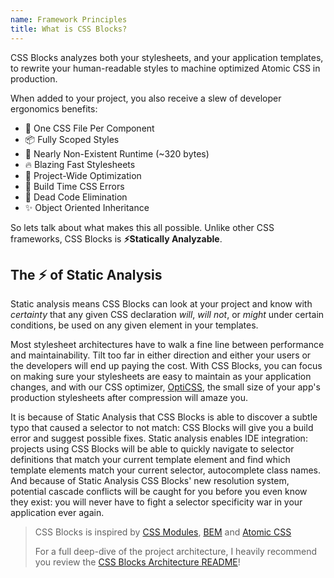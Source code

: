 ```yaml
---
name: Framework Principles
title: What is CSS Blocks?
---
```


CSS Blocks analyzes both your stylesheets, and your application templates, to rewrite your human-readable styles to
machine optimized Atomic CSS in production.

When added to your project, you also receive a slew of developer ergonomics benefits:

 - 💎 One CSS File Per Component
 - 📦 Fully Scoped Styles
 - 🔎 Nearly Non-Existent Runtime (~320 bytes)
 - 🔥 Blazing Fast Stylesheets
 - 🚀 Project-Wide Optimization
 - 🚨 Build Time CSS Errors
 - 🧟 Dead Code Elimination
 - ✨ Object Oriented Inheritance

So lets talk about what makes this all possible. Unlike other CSS frameworks, CSS Blocks is **⚡️Statically Analyzable**.

## The ⚡️ of Static Analysis
Static analysis means CSS Blocks can look at your project and know with *certainty* that any given CSS declaration _will_, _will not_, or _might_ under certain conditions, be used on any given element in your templates.

Most stylesheet architectures have to walk a fine line between performance and
maintainability. Tilt too far in either direction and either your users or the developers
will end up paying the cost. With CSS Blocks, you can focus on making sure your
stylesheets are easy to maintain as your application changes, and with our
CSS optimizer, [OptiCSS](https://github.com/linkedin/opticss), the small size of your
app's production stylesheets after compression will amaze you.

It is because of Static Analysis that CSS Blocks is able to discover a subtle typo that caused a selector to not match: CSS Blocks will give you a build error and suggest possible fixes. Static analysis enables IDE integration: projects using CSS Blocks will be able to quickly navigate to selector definitions that match your current template element and find which template elements match your current selector, autocomplete class names. And because of Static Analysis CSS Blocks' new resolution system, potential cascade conflicts will be caught for you before you even know they exist: you will never have to fight a selector specificity war in your application ever again.

<!-- ![CSS Blocks Example](https://user-images.githubusercontent.com/7856443/39090683-78ca1966-459a-11e8-8128-f50a9b2a1810.jpg) -->

> CSS Blocks is inspired by [CSS Modules](https://github.com/css-modules/css-modules), [BEM](http://getbem.com/) and [Atomic CSS](https://acss.io/)
>
> For a full deep-dive of the project architecture, I heavily recommend you review the [CSS Blocks Architecture README](./ARCHITECTURE.md)!
